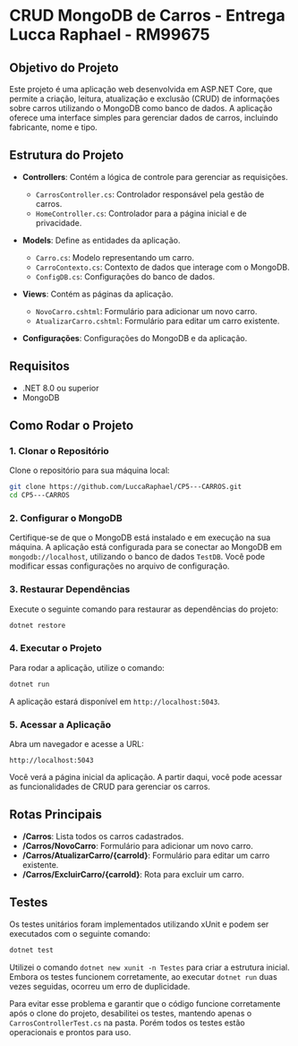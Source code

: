 # CRUD MongoDB de Carros - Entrega Lucca Raphael - RM99675

## Objetivo do Projeto

Este projeto é uma aplicação web desenvolvida em ASP.NET Core, que permite a criação, leitura, atualização e exclusão (CRUD) de informações sobre carros utilizando o MongoDB como banco de dados. A aplicação oferece uma interface simples para gerenciar dados de carros, incluindo fabricante, nome e tipo.

## Estrutura do Projeto

- **Controllers**: Contém a lógica de controle para gerenciar as requisições.
  - `CarrosController.cs`: Controlador responsável pela gestão de carros.
  - `HomeController.cs`: Controlador para a página inicial e de privacidade.
  
- **Models**: Define as entidades da aplicação.
  - `Carro.cs`: Modelo representando um carro.
  - `CarroContexto.cs`: Contexto de dados que interage com o MongoDB.
  - `ConfigDB.cs`: Configurações do banco de dados.

- **Views**: Contém as páginas da aplicação.
  - `NovoCarro.cshtml`: Formulário para adicionar um novo carro.
  - `AtualizarCarro.cshtml`: Formulário para editar um carro existente.
  
- **Configurações**: Configurações do MongoDB e da aplicação.

## Requisitos

- .NET 8.0 ou superior
- MongoDB

## Como Rodar o Projeto

### 1. Clonar o Repositório

Clone o repositório para sua máquina local:

```bash
git clone https://github.com/LuccaRaphael/CP5---CARROS.git
cd CP5---CARROS
```

### 2. Configurar o MongoDB

Certifique-se de que o MongoDB está instalado e em execução na sua máquina. A aplicação está configurada para se conectar ao MongoDB em `mongodb://localhost`, utilizando o banco de dados `TestDB`. Você pode modificar essas configurações no arquivo de configuração.

### 3. Restaurar Dependências

Execute o seguinte comando para restaurar as dependências do projeto:

```bash
dotnet restore
```

### 4. Executar o Projeto

Para rodar a aplicação, utilize o comando:

```bash
dotnet run
```

A aplicação estará disponível em `http://localhost:5043`.

### 5. Acessar a Aplicação

Abra um navegador e acesse a URL:

```
http://localhost:5043
```

Você verá a página inicial da aplicação. A partir daqui, você pode acessar as funcionalidades de CRUD para gerenciar os carros.

## Rotas Principais

- **/Carros**: Lista todos os carros cadastrados.
- **/Carros/NovoCarro**: Formulário para adicionar um novo carro.
- **/Carros/AtualizarCarro/{carroId}**: Formulário para editar um carro existente.
- **/Carros/ExcluirCarro/{carroId}**: Rota para excluir um carro.

## Testes

Os testes unitários foram implementados utilizando xUnit e podem ser executados com o seguinte comando:

```bash
dotnet test
```

Utilizei o comando `dotnet new xunit -n Testes` para criar a estrutura inicial. Embora os testes funcionem corretamente, ao executar `dotnet run` duas vezes seguidas, ocorreu um erro de duplicidade.

Para evitar esse problema e garantir que o código funcione corretamente após o clone do projeto, desabilitei os testes, mantendo apenas o `CarrosControllerTest.cs` na pasta. Porém todos os testes estão operacionais e prontos para uso.



